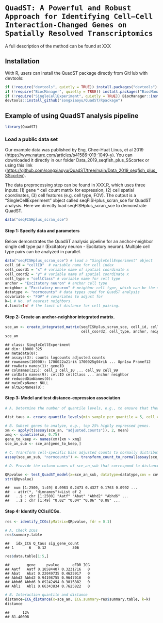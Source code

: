 
# `QuadST: A Powerful and Robust Approach for Identifying Cell–Cell Interaction-Changed Genes on Spatially Resolved Transcriptomics`

A full description of the method can be found at XXX

## Installation

With R, users can install the QuadST package directly from GitHub with
devtools:

``` r
if (!require("devtools", quietly = TRUE)) install.packages("devtools")
if (!require("BiocManager", quietly = TRUE)) install.packages("BiocManager")
if (!require("SingleCellExperiment", quietly = TRUE)) BiocManager::install("SingleCellExperiment")
devtools::install_github("songxiaoyu/QuadST/Rpackage")
```

## Example of using QuadST analysis pipeline

``` r
library(QuadST)
```

### Load a public data set

Our example data was published by Eng, Chee-Huat Linus, et al 2019
(<https://www.nature.com/articles/s41586-019-1049-y>). You can
downloaded it directly in our folder Data_2019_seqfish_plus_SScortex or
using this link
(<https://github.com/songxiaoyu/QuadST/tree/main/Data_2019_seqfish_plus_SScortex>).

The data preprocessing step can be found in XXX.R, which uses three
inputs: (1) gene \* cell count matrix for expression, (2) cell spatial
coordinates, (3) cell features (e.g. cell type, FOV). The output is a
“SingleCellExperiment” object called seqFISHplus_scran_sce for QuadST
analysis. Here we directly load seqFISHplus_scran_sce to demonstrate
QuadST.

``` r
data("seqFISHplus_scran_sce")
```

#### Step 1: Specify data and parameters

Below demonstrates the QuadST analysis pipeline for an anchor-neighbor
single cell type pair (Excitatory neuron - Excitatory neuron). Multiple
cell type pairs can be analyzed in parallel.

``` r
data("seqFISHplus_scran_sce") # load a "SingleCellExperiment" object
cell_id = "cellID"  # variable name for cell index
cell_coord1 = "x" # variable name of spatial coordinate x
cell_coord2 = "y" # variable name of spatial coordinate x
cell_type = "cellClass" # variable name for cell type
anchor = "Excitatory neuron" # anchor cell type
neighbor = "Excitatory neuron" # neighbor cell type, which can be the same as anchor or different. 
datatype <- "normcounts" # data types used for QuadST analysis 
covariate <- "FOV" # covariates to adjust for 
k=1 # No. of nearest neighbors. 
d.limit=Inf # the limit of distance for cell pairing. 
```

#### Step 2: Create an anchor-neighbor integrated matrix.

``` r
sce_an <- create_integrated_matrix(seqFISHplus_scran_sce, cell_id, cell_coord1, 
                                   cell_coord2, cell_type, anchor, neighbor, k=k, d.limit = d.limit)
sce_an
```

    ## class: SingleCellExperiment 
    ## dim: 10000 325 
    ## metadata(0):
    ## assays(3): counts logcounts adjusted.counts
    ## rownames(10000): 1700022a21rik 1700025g04rik ... Opn1sw Pramef12
    ## rowData names(1): geneID
    ## colnames(325): cell_1 cell_10 ... cell_98 cell_99
    ## colData names(9): cellID cellClass ... anchor neighbor
    ## reducedDimNames(0):
    ## mainExpName: NULL
    ## altExpNames(0):

#### Step 3: Model and test distance-expression association

``` r
# A. Determine the number of quantile levels, e.g., to ensure that there are at least 5 samples in each quantile level.

dist_taus <- create_quantile_levels(min_sample_per_quantile = 5, cell_count = dim(sce_an)[2], max_default = 49)

# B. Subset genes to analyze, e.g., top 25% highly expressed genes.
xm <- apply(t(assay(sce_an, "adjusted.counts")), 2, mean)
xmq <- quantile(xm, 0.75)
gene_to_keep <- names(xm)[xm > xmq]
sce_an_sub <- sce_an[gene_to_keep,]

# C. Transform cell-specific bias adjusted counts to normally distributed values.
assay(sce_an_sub, "normcounts") <- transform_count_to_normal(assay(sce_an_sub, "adjusted.counts"))

# D. Provide the colunm names of sce_an_sub that correspond to distance, expression values, and covariates to be used for analysis.

QRpvalue <- test_QuadST_model(x=sce_an_sub, datatype=datatype,cov = covariate, tau = dist_taus, parallel=T)
str(QRpvalue)
```

    ##  num [1:2500, 1:49] 0.0983 0.2473 0.4327 0.1763 0.0992 ...
    ##  - attr(*, "dimnames")=List of 2
    ##   ..$ : chr [1:2500] "Aatf" "Abat" "Abhd2" "Abhd6" ...
    ##   ..$ : chr [1:49] "0.02" "0.04" "0.06" "0.08" ...

#### Step 4: Identify CCIs/ICGs.

``` r
res <- identify_ICGs(pMatrix=QRpvalue, fdr = 0.1)

# A. Check ICGs
res$summary.table
```

    ##   idx_ICG Q_taus sig_gene_count
    ## 1       6   0.12            306

``` r
res$data.table[1:5,] 
```

    ##        gene     pvalue      eFDR ICG
    ## Aatf   Aatf 0.10584407 0.3231716   0
    ## Abat   Abat 0.22049735 0.4625917   0
    ## Abhd2 Abhd2 0.94198755 0.9647010   0
    ## Abhd6 Abhd6 0.09242494 0.3015882   0
    ## Abl1   Abl1 0.66343834 0.7625822   0

``` r
# B. Interaction quantile and distance
distance=ICG_distance(x=sce_an, ICG.summary=res$summary.table, k=k) 
distance
```

    ##      12% 
    ## 81.40098
